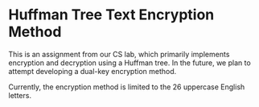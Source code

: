 # Huffman Tree Text Encryption Method

This is an assignment from our CS lab, which primarily implements encryption and decryption using a Huffman tree. In the future, we plan to attempt developing a dual-key encryption method.

Currently, the encryption method is limited to the 26 uppercase English letters.
